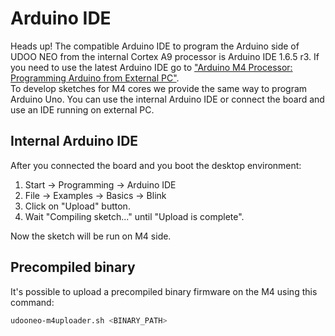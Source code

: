 # Arduino IDE
<span class="label label-warning">Heads up!</span> The compatible Arduino IDE to program the Arduino side of UDOO NEO from the internal Cortex A9 processor is Arduino IDE 1.6.5 r3. If you need to use the latest Arduino IDE go to ["Arduino M4 Processor: Programming Arduino from External PC"](http://www.udoo.org/docs-neo/Arduino_M4_Processor/Programming_Arduino_M4_from_External_PC.html).  
To develop sketches for M4 cores we provide the same way to program Arduino Uno.
You can use the internal Arduino IDE or connect the board and use an IDE running on external PC.

## Internal Arduino IDE
After you connected the board and you boot the desktop environment:

1. Start -> Programming -> Arduino IDE
2. File -> Examples -> Basics -> Blink
3. Click on "Upload" button.
4. Wait "Compiling sketch..." until "Upload is complete".

Now the sketch will be run on M4 side.

## Precompiled binary
It's possible to upload a precompiled binary firmware on the M4 using this command:

```bash
udooneo-m4uploader.sh <BINARY_PATH>
```

